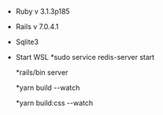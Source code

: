 
* Ruby v 3.1.3p185
* Rails v 7.0.4.1
* Sqlite3 
* Start WSL
  *sudo service redis-server start
  
  *rails/bin server
  
  *yarn build --watch
  
  *yarn build:css --watch
